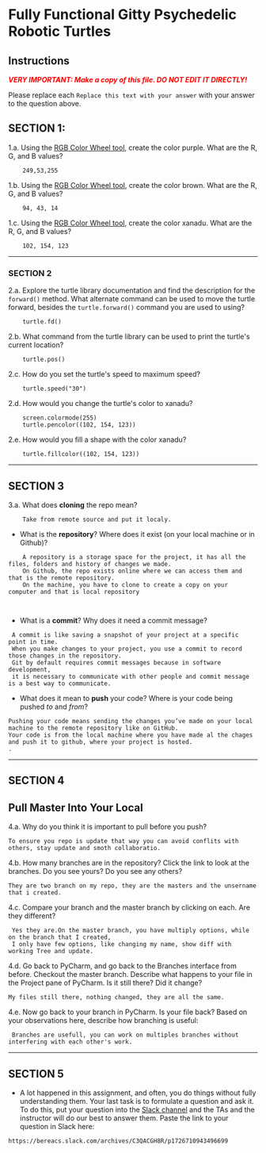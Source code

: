 # Fully Functional Gitty Psychedelic Robotic Turtles

## Instructions

**_<span style="color:red">
    VERY IMPORTANT: Make a copy of this file. DO NOT EDIT IT DIRECTLY!
</span>_**

Please replace each `Replace this text with your answer` 
with your answer to the question above.

## SECTION 1: 

1.a. Using the [RGB Color Wheel tool](https://colorspire.com/rgb-color-wheel/), create the color purple. 
     What are the R, G, and B values?

```
    249,53,255
```

1.b. Using the [RGB Color Wheel tool](https://colorspire.com/rgb-color-wheel/), create the color brown. 
     What are the R, G, and B values? 

```
    94, 43, 14
```

1.c. Using the [RGB Color Wheel tool](https://colorspire.com/rgb-color-wheel/), create the color xanadu. 
     What are the R, G, and B values?

```
    102, 154, 123
```

---

### SECTION 2

2.a. Explore the turtle library documentation and find the description for the 
     `forward()` method. What alternate command can be used to move the turtle forward, 
     besides the `turtle.forward()` command you are used to using?

```
    turtle.fd()
```

2.b. What command from the turtle library can be used to print the turtle's current 
   location?
   
```
    turtle.pos()
```

2.c. How do you set the turtle's speed to maximum speed?
   
```
    turtle.speed("30")
```

2.d. How would you change the turtle's color to xanadu? 

```
    screen.colormode(255)
    turtle.pencolor((102, 154, 123))
```

2.e. How would you fill a shape with the color xanadu?

```
    turtle.fillcolor((102, 154, 123))
```

---

## SECTION 3

3.a. What does **cloning** the repo mean?

```
    Take from remote source and put it localy. 
```


- What is the **repository**? Where does it exist (on your local machine or in Github)?

```
    A repository is a storage space for the project, it has all the files, folders and history of changes we made.
    On Github, the repo exists online where we can access them and that is the remote repository.
    On the machine, you have to clone to create a copy on your computer and that is local repository
    
    
```


- What is a **commit**? Why does it need a commit message?

```
 A commit is like saving a snapshot of your project at a specific point in time.
 When you make changes to your project, you use a commit to record those changes in the repository.
 Git by default requires commit messages because in software development,
 it is necessary to communicate with other people and commit message is a best way to communicate. 
```


- What does it mean to **push** your code? Where is your code being pushed _to_ and _from_?

```
Pushing your code means sending the changes you’ve made on your local machine to the remote repository like on GitHub.
Your code is from the local machine where you have made al the chages and push it to github, where your project is hosted. 
.
```

---

## SECTION 4

## Pull Master Into Your Local

4.a. Why do you think it is important to pull before you push?

```
To ensure you repo is update that way you can avoid conflits with others, stay update and smoth collaboratio. 
```

4.b. How many branches are in the repository?
     Click the link to look at the branches. Do you see yours? Do you see any others? 

```
They are two branch on my repo, they are the masters and the unsername that i created.
```


4.c. Compare your branch and the master branch by clicking on each. Are they different?

```
 Yes they are.On the master branch, you have multiply options, while on the branch that I created,
 I only have few options, like changing my name, show diff with working Tree and update. 
```


4.d. Go back to PyCharm, and go back to the Branches interface from before. Checkout the 
     master branch.
     Describe what happens to your file in the Project pane of PyCharm. Is it still 
     there? Did it change?

```
My files still there, nothing changed, they are all the same.     
```


4.e. Now go back to your branch in PyCharm. Is your file back? Based on your observations
     here, describe how branching is useful:

```
 Branches are usefull, you can work on multiples branches without interfering with each other's work.     
```

---

## SECTION 5
- A lot happened in this assignment, and often, you do things without fully 
  understanding them. Your last task is to formulate a question and ask it. 
  To do this, put your question into the [Slack channel](https://bereacs.slack.com/archives/C3QACGH8R) and the TAs and the instructor 
  will do our best to answer them. Paste the link to your question in Slack here:

```
https://bereacs.slack.com/archives/C3QACGH8R/p1726710943496699
```